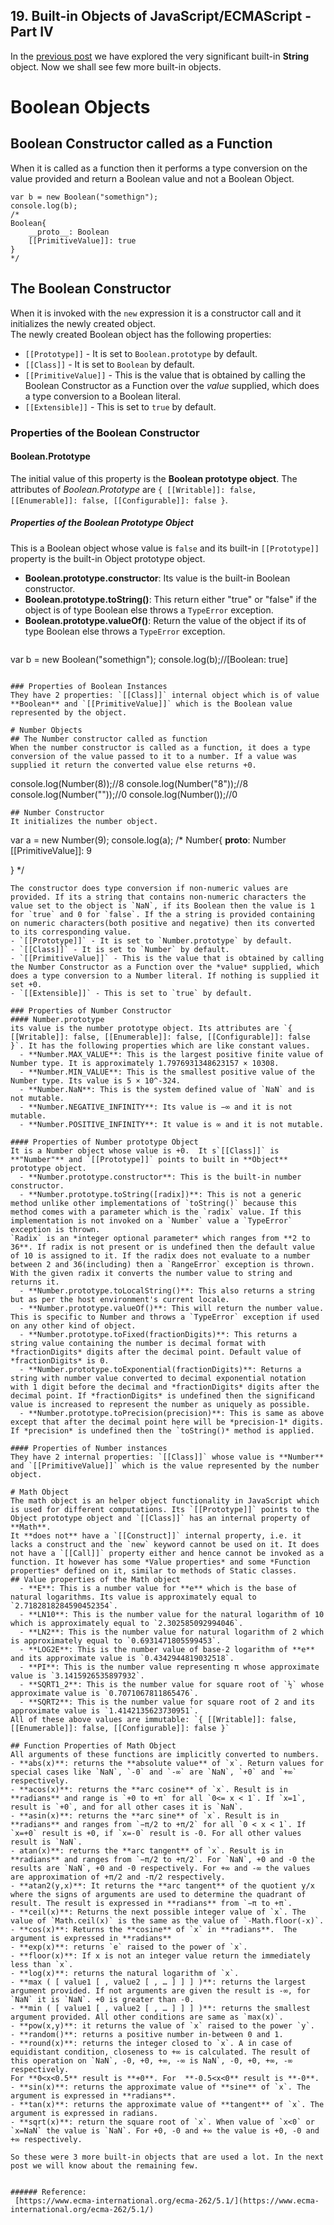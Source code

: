 ## 19. Built-in Objects of JavaScript/ECMAScript -Part IV

In the  [previous post](https://diganta.hashnode.dev/16-built-in-objects-of-javascriptecmascript-part-iii-ck891r4rs00719as1ft5r7g03) we have explored the very significant built-in **String** object. Now we shall see few more built-in objects.  
  
# Boolean Objects  
## Boolean Constructor called as a Function  
When it is called as a function then it performs a type conversion on the value provided and return a Boolean value and not a Boolean Object. 
```
var b = new Boolean("somethign");
console.log(b);
/*
Boolean{
	__proto__: Boolean
	[[PrimitiveValue]]: true
}
*/
```  

## The Boolean Constructor  
When it is invoked with the `new` expression it is a constructor call and it initializes the newly created object.  
The newly created Boolean object has the following properties:  
- `[[Prototype]]` - It is set to `Boolean.prototype` by default.  
- `[[Class]]` - It is set to `Boolean` by default.  
- `[[PrimitiveValue]]` - This is the value that is obtained by calling the Boolean Constructor as a Function over the *value* supplied, which does a type conversion to a Boolean literal.  
- `[[Extensible]]` - This is set to `true` by default.  
  
### Properties of the Boolean Constructor  
#### Boolean.Prototype  
The initial value of this property is the **Boolean prototype object**. The attributes of *Boolean.Prototype* are `{ [[Writable]]: false, [[Enumerable]]: false, [[Configurable]]: false }`.  
##### Properties of the Boolean Prototype Object  
This is a Boolean object whose value is `false` and its built-in `[[Prototype]]` property is the built-in Object prototype object.
- **Boolean.prototype.constructor**: Its value is the built-in Boolean constructor.  
- **Boolean.prototype.toString()**: This return either "true" or "false" if the object is of type Boolean else throws a `TypeError` exception.  
- **Boolean.prototype.valueOf()**: Return the value of the object if its of type Boolean else throws a `TypeError` exception.  
  ```
var b = new Boolean("somethign");
console.log(b);//[Boolean: true]
```
  
### Properties of Boolean Instances  
They have 2 properties: `[[Class]]` internal object which is of value **Boolean** and `[[PrimitiveValue]]` which is the Boolean value represented by the object.  

# Number Objects  
## The Number constructor called as function  
When the number constructor is called as a function, it does a type conversion of the value passed to it to a number. If a value was supplied it return the converted value else returns +0.  
```
console.log(Number(8));//8
console.log(Number("8"));//8
console.log(Number(""));//0
console.log(Number());//0
```
## Number Constructor  
It initializes the number object.  
```
var a = new Number(9);
console.log(a);
/*
Number{
	__proto__: Number
	[[PrimitiveValue]]: 9

}
*/
```
The constructor does type conversion if non-numeric values are provided. If its a string that contains non-numeric characters the value set to the object is `NaN`, if its Boolean then the value is 1 for `true` and 0 for `false`. If the a string is provided containing on numeric characters(both positive and negative) then its converted to its corresponding value.  
- `[[Prototype]]` - It is set to `Number.prototype` by default.  
- `[[Class]]` - It is set to `Number` by default.  
- `[[PrimitiveValue]]` - This is the value that is obtained by calling the Number Constructor as a Function over the *value* supplied, which does a type conversion to a Number literal. If nothing is supplied it set +0.  
- `[[Extensible]]` - This is set to `true` by default.  
  
### Properties of Number Constructor  
#### Number.prototype  
its value is the number prototype object. Its attributes are `{ [[Writable]]: false, [[Enumerable]]: false, [[Configurable]]: false }`. It has the following properties which are like constant values.  
  - **Number.MAX_VALUE**: This is the largest positive finite value of Number type. It is approximately 1.7976931348623157 × 10308.  
  - **Number.MIN_VALUE**: This is the smallest positive value of the Number type. Its value is 5 × 10^‑324.     
  - **Number.NaN**: This is the system defined value of `NaN` and is not mutable.  
  - **Number.NEGATIVE_INFINITY**: Its value is −∞ and it is not mutable.  
  - **Number.POSITIVE_INFINITY**: It value is ∞ and it is not mutable.  
   
#### Properties of Number prototype Object  
It is a Number object whose value is +0.  It s`[[Class]]` is **"Number"** and `[[Prototype]]` points to built in **Object** prototype object.
  - **Number.prototype.constructor**: This is the built-in number constructor.  
  - **Number.prototype.toString([radix])**: This is not a generic method unlike other implementations of `toString()` because this method comes with a parameter which is the `radix` value. If this implementation is not invoked on a `Number` value a `TypeError` exception is thrown.  
`Radix` is an *integer optional parameter* which ranges from **2 to 36**. If radix is not present or is undefined then the default value of 10 is assigned to it. If the radix does not evaluate to a number between 2 and 36(including) then a `RangeError` exception is thrown. With the given radix it converts the number value to string and returns it.  
  - **Number.prototype.toLocalString()**: This also returns a string but as per the host environment's current locale.  
  - **Number.prototype.valueOf()**: This will return the number value. This is specific to Number and throws a `TypeError` exception if used on any other kind of object.  
  - **Number.prototype.toFixed(fractionDigits)**: This returns a string value containing the number is decimal format with *fractionDigits* digits after the decimal point. Default value of *fractionDigits* is 0.  
  - **Number.prototype.toExponential(fractionDigits)**: Returns a string with number value converted to decimal exponential notation with 1 digit before the decimal and *fractionDigits* digits after the decimal point. If *fractionDigits* is undefined then the significand value is increased to represent the number as uniquely as possible.  
  - **Number.prototype.toPrecision(precision)**: This is same as above except that after the decimal point here will be *precision-1* digits. If *precision* is undefined then the `toString()* method is applied.  
  
#### Properties of Number instances  
They have 2 internal properties: `[[Class]]` whose value is **Number** and `[[PrimitiveValue]]` which is the value represented by the number object.  
  
# Math Object  
The math object is an helper object functionality in JavaScript which is used for different computations. Its `[[Prototype]]` points to the Object prototype object and `[[Class]]` has an internal property of **Math**.  
It **does not** have a `[[Construct]]` internal property, i.e. it lacks a construct and the `new` keyword cannot be used on it. It does not have a `[[Call]]` property either and hence cannot be invoked as a function. It however has some *Value properties* and some *Function properties* defined on it, similar to methods of Static classes.  
## Value properties of the Math object  
  - **E**: This is a number value for **e** which is the base of natural logarithms. Its value is approximately equal to `2.7182818284590452354`.  
  - **LN10**: This is the number value for the natural logarithm of 10 which is approximately equal to `2.302585092994046`.  
  - **LN2**: This is the number value for natural logarithm of 2 which is approximately equal to `0.6931471805599453`.  
  - **LOG2E**: This is the number value of base-2 logarithm of **e** and its approximate value is `0.4342944819032518`.  
  - **PI**: This is the number value representing π whose approximate value is `3.1415926535897932`.  
  - **SQRT1_2**: This is the number value for square root of `½` whose approximate value is `0.7071067811865476`.  
  - **SQRT2**: This is the number value for square root of 2 and its approximate value is `1.4142135623730951`.  
All of these above values are immutable: `{ [[Writable]]: false, [[Enumerable]]: false, [[Configurable]]: false }`
  
## Function Properties of Math Object  
All arguments of these functions are implicitly converted to numbers.  
- **abs(x)**: returns the **absolute value** of `x`. Return values for special cases like `NaN`, `-0` and `-∞` are `NaN`, `+0` and `+∞` respectively.  
- **acos(x)**: returns the **arc cosine** of `x`. Result is in **radians** and range is `+0 to +π` for all `0<= x < 1`. If `x=1`, result is `+0`, and for all other cases it is `NaN`.  
- **asin(x)**: returns the **arc sine** of `x`. Result is in **radians** and ranges from `−π/2 to +π/2` for all `0 < x < 1`. If `x=+0` result is +0, if `x=-0` result is -0. For all other values result is `NaN`.  
- atan(x)**: returns the **arc tangent** of `x`. Result is in **radians** and ranges from `−π/2 to +π/2`. For `NaN`, +0 and -0 the results are `NaN`, +0 and -0 respectively. For +∞ and -∞ the values are approximation of +π/2 and -π/2 respectively.  
- **atan2(y,x)**: It returns the **arc tangent** of the quotient y/x where the signs of arguments are used to determine the quadrant of result. The result is expressed in **radians** from `−π to +π`.  
- **ceil(x)**: Returns the next possible integer value of `x`. The value of `Math.ceil(x)` is the same as the value of `-Math.floor(-x)`.  
- **cos(x)**: Returns the **cosine** of `x` in **radians**.  The argument is expressed in **radians**
- **exp(x)**: returns `e` raised to the power of `x`.  
- **floor(x)**: If x is not an integer value return the immediately less than `x`.  
- **log(x)**: returns the natural logarithm of `x`.  
- **max ( [ value1 [ , value2 [ , … ] ] ] )**: returns the largest argument provided. If not arguments are given the result is -∞, for `NaN` it is `NaN`. +0 is greater than -0.  
- **min ( [ value1 [ , value2 [ , … ] ] ] )**: returns the smallest argument provided. All other conditions are same as `max(x)`.  
- **pow(x,y)**: it returns the value of `x` raised to the power `y`.  
- **random()**: returns a positive number in-between 0 and 1.  
- **round(x)**: returns the integer closed to `x`. A in case of equidistant condition, closeness to +∞ is calculated. The result of this operation on `NaN`, -0, +0, +∞, -∞ is NaN`, -0, +0, +∞, -∞ respectively.  
For **0<x<0.5** result is **+0**. For  **-0.5<x<0** result is **-0**.  
- **sin(x)**: returns the approximate value of **sine** of `x`. The argument is expressed in **radians**.  
- **tan(x)**: returns the approximate value of **tangent** of `x`. The argument is expressed in radians.  
- **sqrt(x)**: return the square root of `x`. When value of `x<0` or `x=NaN` the value is `NaN`. For +0, -0 and +∞ the value is +0, -0 and +∞ respectively.  
  
So these were 3 more built-in objects that are used a lot. In the next post we will know about the remaining few.  
  
  
###### Reference:  
 [https://www.ecma-international.org/ecma-262/5.1/](https://www.ecma-international.org/ecma-262/5.1/) 